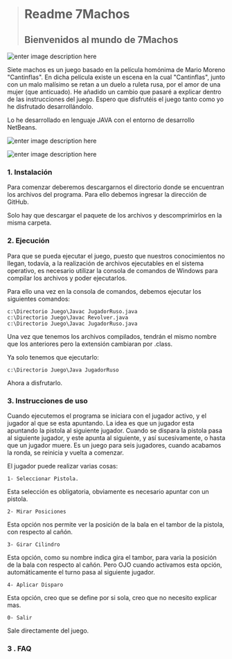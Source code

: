># Readme 7Machos
>## Bienvenidos al mundo de 7Machos     

![enter image description here](https://images-na.ssl-images-amazon.com/images/I/61UuxzvNBYL.png)

Siete machos es un juego basado en la película homónima de Mario Moreno "Cantinflas". En dicha película existe un escena en la cual "Cantinflas", junto con un malo malísimo se retan a un duelo a ruleta rusa, por el amor de una mujer (que anticuado). 
He añadido un cambio que pasaré a explicar dentro de las instrucciones del juego. Espero que disfrutéis el juego tanto como yo he disfrutado desarrollándolo.

Lo he desarrollado en lenguaje JAVA con el entorno de desarrollo NetBeans. 

![enter image description here](https://i.blogs.es/6091fa/java/450_1000.jpg)


![enter image description here](https://upload.wikimedia.org/wikipedia/commons/thumb/9/98/Apache_NetBeans_Logo.svg/245px-Apache_NetBeans_Logo.svg.png)
 ### 1. Instalación
 Para comenzar deberemos descargarnos el directorio donde se encuentran los archivos del programa. 
 Para ello debemos ingresar la dirección de GitHub.

Solo hay que descargar el paquete de los archivos y descomprimirlos en la misma carpeta.

### 2. Ejecución
Para que se pueda ejecutar el juego, puesto que nuestros conocimientos no llegan, todavía, a la realización de archivos ejecutables en el sistema operativo, es necesario utilizar la consola de comandos de Windows para compilar los archivos y poder ejecutarlos.

Para ello una vez en la consola de comandos, debemos ejecutar los siguientes comandos:

    c:\Directorio Juego\Javac JugadorRuso.java
    c:\Directorio Juego\Javac Revolver.java
    c:\Directorio Juego\Javac JugadorRuso.java

Una vez que tenemos los archivos compilados, tendrán el mismo nombre que los anteriores pero la extensión cambiaran por .class.

Ya solo tenemos que ejecutarlo:

    c:\Directorio Juego\Java JugadorRuso
Ahora a disfrutarlo.

### 3. Instrucciones de uso

Cuando ejecutemos el programa se iniciara con el jugador activo, y el jugador al que se esta apuntando.
La idea es que un jugador esta apuntando la pistola al siguiente jugador. Cuando se dispara la pistola pasa al siguiente jugador, y este apunta al siguiente, y así sucesivamente, o hasta que un jugador muere. Es un juego para seis jugadores, cuando acabamos la ronda, se reinicia y vuelta a comenzar.

El jugador puede realizar varias cosas:

    1- Seleccionar Pistola.
 
 Esta selección es obligatoria, obviamente es necesario apuntar con un pistola.
   

    2- Mirar Posiciones
 Esta opción nos permite ver la posición de la bala en el tambor de la pistola, con respecto al cañón.

    3- Girar Cilindro
Esta opción, como su nombre indica gira el tambor, para varia la posición de la bala con respecto al cañón. 
Pero OJO cuando activamos esta opción, automáticamente el turno pasa al siguiente jugador.

    4- Aplicar Disparo

Esta opción, creo que se define por si sola, creo que no necesito explicar mas.

    0- Salir

Sale directamente del juego.

### 3 . FAQ
